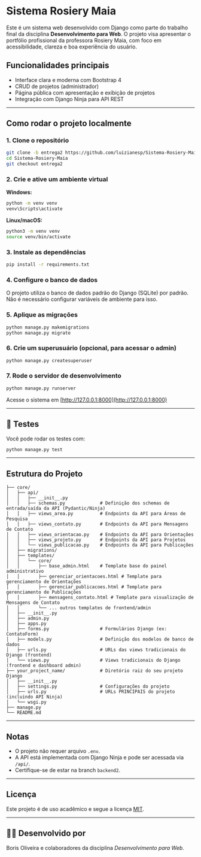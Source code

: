# Sistema Rosiery Maia

Este é um sistema web desenvolvido com Django como parte do trabalho final da disciplina **Desenvolvimento para Web**. O projeto visa apresentar o portfólio profissional da professora Rosiery Maia, com foco em acessibilidade, clareza e boa experiência do usuário.

##  Funcionalidades principais

- Interface clara e moderna com Bootstrap 4
- CRUD de projetos (administrador)
- Página pública com apresentação e exibição de projetos
- Integração com Django Ninja para API REST

---

##  Como rodar o projeto localmente

### 1. Clone o repositório

```bash
git clone -b entrega2 https://github.com/luizianesp/Sistema-Rosiery-Maia.git
cd Sistema-Rosiery-Maia
git checkout entrega2
```

### 2. Crie e ative um ambiente virtual

**Windows:**

```bash
python -m venv venv
venv\Scripts\activate
```

**Linux/macOS:**

```bash
python3 -m venv venv
source venv/bin/activate
```

### 3. Instale as dependências

```bash
pip install -r requirements.txt
```

### 4. Configure o banco de dados

O projeto utiliza o banco de dados padrão do Django (SQLite) por padrão. Não é necessário configurar variáveis de ambiente para isso.

### 5. Aplique as migrações

```bash
python manage.py makemigrations
python manage.py migrate
```

### 6. Crie um superusuário (opcional, para acessar o admin)

```bash
python manage.py createsuperuser
```

### 7. Rode o servidor de desenvolvimento

```bash
python manage.py runserver
```

Acesse o sistema em [http://127.0.0.1:8000](http://127.0.0.1:8000)

---

## 🧪 Testes

Você pode rodar os testes com:

```bash
python manage.py test
```

---

##  Estrutura do Projeto

```
├── core/
│   ├── api/
│   │   ├── __init__.py
│   │   ├── schemas.py             # Definição dos schemas de entrada/saída da API (Pydantic/Ninja)
│   │   ├── views_area.py          # Endpoints da API para Áreas de Pesquisa
│   │   ├── views_contato.py       # Endpoints da API para Mensagens de Contato
│   │   ├── views_orientacao.py    # Endpoints da API para Orientações
│   │   ├── views_projeto.py       # Endpoints da API para Projetos
│   │   └── views_publicacao.py    # Endpoints da API para Publicações
│   ├── migrations/
│   ├── templates/
│   │   └── core/
│   │       ├── base_admin.html    # Template base do painel administrativo
│   │       ├── gerenciar_orientacoes.html # Template para gerenciamento de Orientações
│   │       ├── gerenciar_publicacoes.html # Template para gerenciamento de Publicações
│   │       ├── mensagens_contato.html # Template para visualização de Mensagens de Contato
│   │       └── ... outros templates de frontend/admin
│   ├── __init__.py
│   ├── admin.py
│   ├── apps.py
│   ├── forms.py                   # Formulários Django (ex: ContatoForm)
│   ├── models.py                  # Definição dos modelos de banco de dados
│   ├── urls.py                    # URLs das views tradicionais do Django (frontend)
│   └── views.py                   # Views tradicionais do Django (frontend e dashboard admin)
├── your_project_name/             # Diretório raiz do seu projeto Django
│   ├── __init__.py
│   ├── settings.py                # Configurações do projeto
│   ├── urls.py                    # URLs PRINCIPAIS do projeto (incluindo API Ninja)
│   └── wsgi.py
├── manage.py
└── README.md   
```

---

##  Notas

- O projeto não requer arquivo `.env`.
- A API está implementada com Django Ninja e pode ser acessada via `/api/`.
- Certifique-se de estar na branch `backend2`.

---

##  Licença

Este projeto é de uso acadêmico e segue a licença [MIT](LICENSE).

---

## 🙋‍♀️ Desenvolvido por

Boris Oliveira e colaboradores da disciplina *Desenvolvimento para Web*.